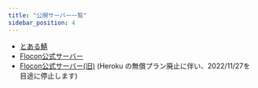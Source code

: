 ```yaml
---
title: "公開サーバー一覧"
sidebar_position: 4
---
```


- [とある鯖](https://onlinesession.app/flocon/)
- [Flocon公式サーバー](https://try.flocon.app/)
- [Flocon公式サーバー(旧)](https://server1.flocon.app/) (Heroku の無償プラン廃止に伴い、2022/11/27を目途に停止します)
